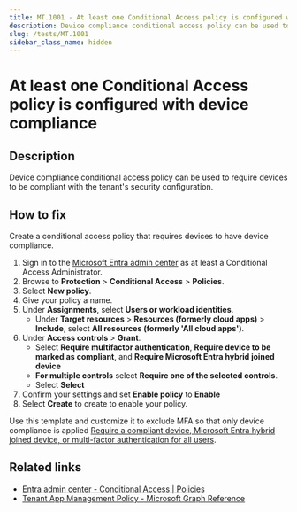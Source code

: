 ```yaml
---
title: MT.1001 - At least one Conditional Access policy is configured with device compliance
description: Device compliance conditional access policy can be used to require devices to be compliant with the tenant's security configuration.
slug: /tests/MT.1001
sidebar_class_name: hidden
---
```


# At least one Conditional Access policy is configured with device compliance

## Description

Device compliance conditional access policy can be used to require devices to be compliant with the tenant's security configuration.

## How to fix

Create a conditional access policy that requires devices to have device compliance.

1. Sign in to the [Microsoft Entra admin center](https://entra.microsoft.com) as at least a Conditional Access Administrator.
2. Browse to **Protection** > **Conditional Access** > **Policies**.
3. Select **New policy**.
4. Give your policy a name.
5. Under **Assignments**, select **Users or workload identities**.
    - Under **Target resources** > **Resources (formerly cloud apps)** > **Include**, select **All resources (formerly 'All cloud apps')**.
6. Under **Access controls** > **Grant**.
    - Select **Require multifactor authentication**, **Require device to be marked as compliant**, and **Require Microsoft Entra hybrid joined device**
    - **For multiple controls** select **Require one of the selected controls**.
    - Select **Select**
8. Confirm your settings and set **Enable policy** to **Enable**
9. Select **Create** to create to enable your policy.


Use this template and customize it to exclude MFA so that only device compliance is applied [Require a compliant device, Microsoft Entra hybrid joined device, or multi-factor authentication for all users](https://learn.microsoft.com/entra/identity/conditional-access/howto-conditional-access-policy-compliant-device).

## Related links
- [Entra admin center - Conditional Access | Policies](https://entra.microsoft.com/#view/Microsoft_AAD_ConditionalAccess/ConditionalAccessBlade/~/Overview/fromNav/)
- [Tenant App Management Policy - Microsoft Graph Reference](https://learn.microsoft.com/graph/api/resources/tenantappmanagementpolicy?view=graph-rest-1.0)
